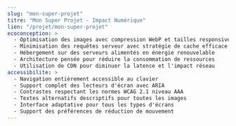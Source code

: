 ```yaml
---
slug: "mon-super-projet"
titre: "Mon Super Projet - Impact Numérique"
lien: "/projet/mon-super-projet"
ecoconception: >
  - Optimisation des images avec compression WebP et tailles responsives
  - Minimisation des requêtes serveur avec stratégie de cache efficace
  - Hébergement sur des serveurs alimentés en énergie renouvelable
  - Architecture pensée pour réduire la consommation de ressources
  - Utilisation de CDN pour diminuer la latence et l'impact réseau
accessibilite: >
  - Navigation entièrement accessible au clavier
  - Support complet des lecteurs d'écran avec ARIA
  - Contrastes respectant les normes WCAG 2.1 niveau AAA 
  - Textes alternatifs descriptifs pour toutes les images
  - Interface adaptative pour tous les types d'écrans
  - Support des préférences de réduction de mouvement
---
```

